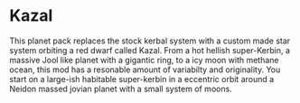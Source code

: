 # Kazal
This planet pack replaces the stock kerbal system with a custom made star system orbiting a red dwarf called Kazal.
From a hot hellish super-Kerbin, a massive Jool like planet with a gigantic ring, to a icy moon with methane ocean, this mod has a resonable amount of variabilty and originality.
You start on a large-ish habitable super-kerbin in a eccentric orbit around a Neidon massed jovian planet with a small system of moons.
